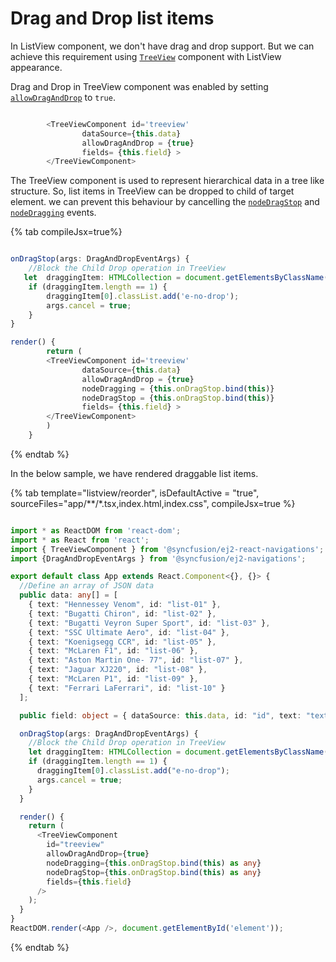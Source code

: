 # Drag and Drop list items

In ListView component, we don't have drag and drop support. But we can achieve this requirement using [`TreeView`](https://ej2.syncfusion.com/react/documentation/treeview/getting-started/) component with ListView appearance.

Drag and Drop in TreeView component was enabled by setting [`allowDragAndDrop`](../../api/treeview#allowdraganddrop) to `true`.

```typescript

        <TreeViewComponent id='treeview'
                dataSource={this.data}
                allowDragAndDrop = {true}
                fields= {this.field} >
        </TreeViewComponent>

```

The TreeView component is used to represent hierarchical data in a tree like structure. So, list items in TreeView can be dropped to child of target element. we can prevent this behaviour by cancelling the [`nodeDragStop`](../../api/treeview#nodedragstop) and [`nodeDragging`](../../api/treeview#nodedragging) events.

{% tab compileJsx=true%}

```typescript

onDragStop(args: DragAndDropEventArgs) {
    //Block the Child Drop operation in TreeView
   let  draggingItem: HTMLCollection = document.getElementsByClassName("e-drop-in");
    if (draggingItem.length == 1) {
        draggingItem[0].classList.add('e-no-drop');
        args.cancel = true;
    }
}

render() {
        return (
        <TreeViewComponent id='treeview'
                dataSource={this.data}
                allowDragAndDrop = {true}
                nodeDragging = {this.onDragStop.bind(this)}
                nodeDragStop = {this.onDragStop.bind(this)}
                fields= {this.field} >
        </TreeViewComponent>
        )
    }

```

{% endtab %}

In the below sample, we have rendered draggable list items.

{% tab template="listview/reorder", isDefaultActive = "true", sourceFiles="app/**/*.tsx,index.html,index.css", compileJsx=true %}

```typescript

import * as ReactDOM from 'react-dom';
import * as React from 'react';
import { TreeViewComponent } from '@syncfusion/ej2-react-navigations';
import {DragAndDropEventArgs } from '@syncfusion/ej2-navigations';

export default class App extends React.Component<{}, {}> {
  //Define an array of JSON data
  public data: any[] = [
    { text: "Hennessey Venom", id: "list-01" },
    { text: "Bugatti Chiron", id: "list-02" },
    { text: "Bugatti Veyron Super Sport", id: "list-03" },
    { text: "SSC Ultimate Aero", id: "list-04" },
    { text: "Koenigsegg CCR", id: "list-05" },
    { text: "McLaren F1", id: "list-06" },
    { text: "Aston Martin One- 77", id: "list-07" },
    { text: "Jaguar XJ220", id: "list-08" },
    { text: "McLaren P1", id: "list-09" },
    { text: "Ferrari LaFerrari", id: "list-10" }
  ];

  public field: object = { dataSource: this.data, id: "id", text: "text" };

  onDragStop(args: DragAndDropEventArgs) {
    //Block the Child Drop operation in TreeView
    let draggingItem: HTMLCollection = document.getElementsByClassName("e-drop-in");
    if (draggingItem.length == 1) {
      draggingItem[0].classList.add("e-no-drop");
      args.cancel = true;
    }
  }

  render() {
    return (
      <TreeViewComponent
        id="treeview"
        allowDragAndDrop={true}
        nodeDragging={this.onDragStop.bind(this) as any}
        nodeDragStop={this.onDragStop.bind(this) as any}
        fields={this.field}
      />
    );
  }
}
ReactDOM.render(<App />, document.getElementById('element'));

```

{% endtab %}
